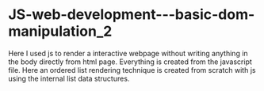 # JS-web-development---basic-dom-manipulation_2
Here I used js to render a interactive webpage without writing anything in the body directly from html page. Everything is created from the javascript file. Here an ordered list rendering technique is created from scratch with js using the internal list data structures.
